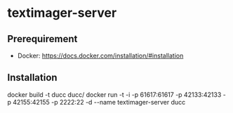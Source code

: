 # textimager-server

## Prerequirement
* Docker: https://docs.docker.com/installation/#installation

## Installation
docker build -t ducc ducc/
docker run -t -i -p 61617:61617 -p 42133:42133 -p 42155:42155 -p 2222:22 -d --name textimager-server ducc

